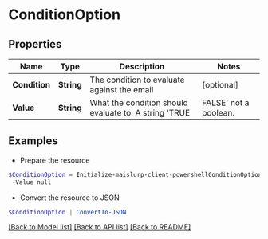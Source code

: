 # ConditionOption
## Properties

Name | Type | Description | Notes
------------ | ------------- | ------------- | -------------
**Condition** | **String** | The condition to evaluate against the email | [optional] 
**Value** | **String** | What the condition should evaluate to. A string &#39;TRUE|FALSE&#39; not a boolean. | [optional] 

## Examples

- Prepare the resource
```powershell
$ConditionOption = Initialize-maislurp-client-powershellConditionOption  -Condition null `
 -Value null
```

- Convert the resource to JSON
```powershell
$ConditionOption | ConvertTo-JSON
```

[[Back to Model list]](../README#documentation-for-models) [[Back to API list]](../README#documentation-for-api-endpoints) [[Back to README]](../README)

